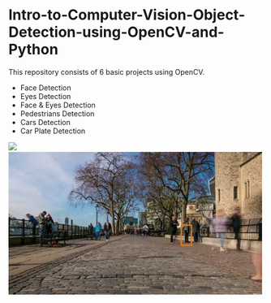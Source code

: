 # Intro-to-Computer-Vision-Object-Detection-using-OpenCV-and-Python
This repository consists of 6 basic projects using OpenCV.
- Face Detection
- Eyes Detection
- Face & Eyes Detection
- Pedestrians Detection
- Cars Detection
- Car Plate Detection

<img src="https://github.com/chinmaykumar06/Intro-to-Computer-Vision-Object-Detection-using-OpenCV-and-Python/blob/main/output_car.gif" width="500">
<img src="https://github.com/chinmaykumar06/Intro-to-Computer-Vision-Object-Detection-using-OpenCV-and-Python/blob/main/output_pedestrian.gif" width="500">
